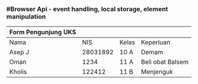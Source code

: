 ### #Browser Api - event handling, local storage, element manipulation

|Form Pengunjung UKS||||
|---|---|---|---|
|Nama|NIS|Kelas|Keperluan|
|Asep J|28031892| 10 A| Demam|
|Oman|1234|11 A| Beli obat Balsem|
|Kholis|122412|11 B| Menjenguk|



